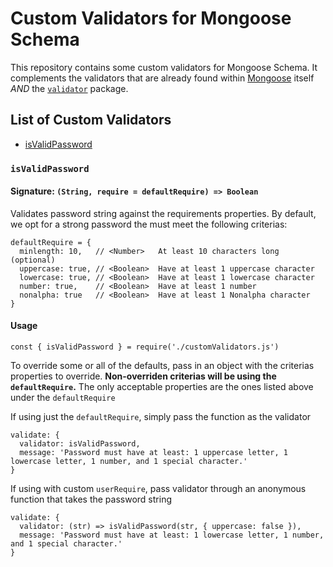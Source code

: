 # Custom Validators for Mongoose Schema

This repository contains some custom validators for Mongoose Schema. It complements the validators that are already found within [Mongoose](http://mongoosejs.com/docs/validation.html) itself *AND* the [`validator`](https://www.npmjs.com/package/validator) package.

## List of Custom Validators

- [isValidPassword](#isValidPassword)

### `isValidPassword`<a name="isValidPassword"></a>

#### Signature: `(String, require = defaultRequire) => Boolean`

Validates password string against the requirements properties. By default, we opt for a strong password the must meet the following criterias:

    defaultRequire = {
      minlength: 10,   // <Number>   At least 10 characters long (optional)
      uppercase: true, // <Boolean>  Have at least 1 uppercase character
      lowercase: true, // <Boolean>  Have at least 1 lowercase character
      number: true,    // <Boolean>  Have at least 1 number
      nonalpha: true   // <Boolean>  Have at least 1 Nonalpha character
    }

#### Usage

    const { isValidPassword } = require('./customValidators.js')

To override some or all of the defaults, pass in an object with the criterias properties to override. **Non-overriden criterias will be using the `defaultRequire`.** The only acceptable properties are the ones listed above under the `defaultRequire`

If using just the `defaultRequire`, simply pass the function as the validator

    validate: {
      validator: isValidPassword,
      message: 'Password must have at least: 1 uppercase letter, 1 lowercase letter, 1 number, and 1 special character.'
    }

If using with custom `userRequire`, pass validator through an anonymous function that takes the password string

    validate: {
      validator: (str) => isValidPassword(str, { uppercase: false }),
      message: 'Password must have at least: 1 lowercase letter, 1 number, and 1 special character.'
    }
